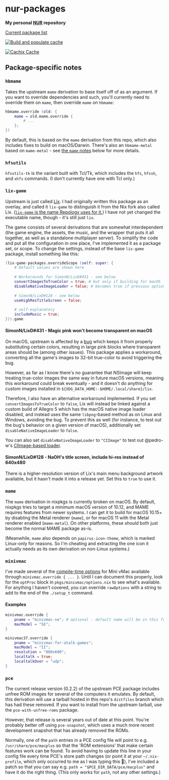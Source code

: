 # nur-packages

**My personal [NUR](https://github.com/nix-community/NUR) repository**

[Current package list](https://nur.nix-community.org/repos/rhys-t/)

<!-- Remove this if you don't use github actions -->
[![Build and populate cache](https://github.com/Rhys-T/nur-packages/workflows/Build%20and%20populate%20cache/badge.svg)](https://github.com/Rhys-T/nur-packages/actions/workflows/build.yml)

<!--
Uncomment this if you use travis:

[![Build Status](https://travis-ci.com/<YOUR_TRAVIS_USERNAME>/nur-packages.svg?branch=master)](https://travis-ci.com/<YOUR_TRAVIS_USERNAME>/nur-packages)
-->
[![Cachix Cache](https://img.shields.io/badge/cachix-rhys--t-blue.svg)](https://rhys-t.cachix.org)

## Package-specific notes

### `hbmame`

Takes the upstream `mame` derivation to base itself off of as an argument. If you want to override dependencies and such, you'll currently need to override them on `mame`, then override `mame` on `hbmame`:

```nix
hbmame.override (old: {
    mame = old.mame.override {
        # ...
    };
})
```

By default, this is based on the `mame` derivation from this repo, which also includes fixes to build on macOS/Darwin. There's also an `hbmame-metal` based on `mame-metal` - see [the `mame` notes](#mame) below for more details.

### `hfsutils`

`hfsutils-tk` is the variant built with Tcl/Tk, which includes the `hfs`, `hfssh`, and `xhfs` commands. (I don't currently have one with Tcl only.)

### `lix-game`

Upstream is just called [Lix](https://www.lixgame.com/). I had originally written this package as an overlay, and called it `lix-game` to distinguish it from the Nix fork also called Lix. ([`lix-game` is the name Repology uses for it.](https://repology.org/project/lix-game/versions)) I have not yet changed the executable name, though - it's still just `lix`.

The game consists of several derivations that are somewhat interdependent (the game engine, the assets, the music, and the wrapper that puts it all together, as well as a standalone multiplayer server). To simplify the code and put all the configuration in one place, I've implemented it as a package set, or scope. To change the settings, instead of the base `lix-game` package, install something like this:
```nix
(lix-game-packages.overrideScope (self: super: {
    # Default values are shown here
    
    # Workarounds for SimonN/LixD#431 - see below
    convertImagesToTrueColor = true; # but only if building for macOS
    disableNativeImageLoader = false; # becomes true if previous option is disabled on macOS
    
    # SimonN/LixD#128 - see below
    useHighResTitleScreen = false;
    
    # self-explanatory
    includeMusic = true;
})).game
```

#### SimonN/LixD#431 - Magic pink won't become transparent on macOS

On macOS, upstream is affected by a [bug](https://github.com/SimonN/LixD/issues/431) which keeps it from properly substituting certain colors, resulting in large pink blocks where transparent areas should be (among other issues). This package applies a workaround, converting all the game's images to 32-bit true-color to avoid triggering the bug.

However, as far as I know there's no guarantee that NSImage will keep treating true-color images the same way in future macOS versions, meaning this workaround could break eventually - and it doesn't do anything for custom images installed in `${XDG_DATA_HOME:-$HOME/.local/share}/lix`.

Therefore, I also have an alternative workaround implemented. If you set `convertImagesToTrueColor` to `false`, Lix will instead be linked against a custom build of Allegro 5 which has the macOS native image loader disabled, and instead uses the same `libpng`-based method as on Linux and Windows, avoiding the bug. To prevent this as well (for instance, to test out the bug's behavior on a given version of macOS), additionally set `disableNativeImageLoader` to `false`.

You can also set `disableNativeImageLoader` to `"CIImage"` to test out @pedro-w's [CIImage-based loader](https://github.com/liballeg/allegro5/issues/1531#issuecomment-1950198051).

#### SimonN/LixD#128 - NaOH's title screen, include hi-res instead of 640x480

There is a higher-resolution version of Lix's main menu background artwork available, but it hasn't made it into a release yet. Set this to `true` to use it.

### `mame`

The `mame` derivation in nixpkgs is currently broken on macOS. By default, nixpkgs tries to target a minimum macOS version of 10.12, and MAME requires features from newer systems. I can get it to build for macOS 10.15+ by disabling the Metal renderer (`mame`), or for macOS 11 with the Metal renderer enabled (`mame-metal`). On other platforms, these _should_ both just become the normal MAME package as-is.

(Meanwhile, `mame` also depends on `papirus-icon-theme`, which is marked Linux-only for reasons. So I'm cheating and extracting the one icon it actually needs as its own derivation on non-Linux systems.)

### `minivmac`

I've made several of the [compile-time options](https://www.gryphel.com/c/minivmac/options.html) for Mini vMac available through `minivmac.override { ... }`. Until I can document this properly, look for the `optProc` block in `pkgs/minivmac/options.nix` to see what's available. For anything I haven't covered, you can override `rawOptions` with a string to add to the end of the `./setup_t` command.

#### Examples

```nix
minivmac.override {
    pname = "minivmac-se"; # optional - default name will be in this format
    macModel = "SE";
}
```

```nix
minivmac37.override {
    pname = "minivmac-for-atalk-games";
    macModel = "II";
    resolution = "800x600";
    localtalk = true;
    localtalkOver = "udp";
}
```

### `pce`

The current release version (0.2.2) of the upstream PCE package includes unfree ROM images for several of the computers it emulates. By default, this derivation will use a tarball hosted in this repo's `distfiles` branch which has had these removed. If you want to install from the upstream tarball, use the `pce-with-unfree-roms` package.

However, that release is several years out of date at this point. You're probably better off using `pce-snapshot`, which uses a much more recent development snapshot that has already removed the ROMs.

Normally, one of the `path` entries in a PCE config file will point to e.g. `/usr/share/pce/macplus` so that the 'ROM extensions' that make certain features work can be found. To avoid having to update this line in your config file every time PCE's store path changes (or point it at your `~/.nix-profile`, which only occurred to me as I was typing this 🤦), I've included a patch so that you can say e.g. `path = "$PCE_DIR_DATA/pce/macplus"` and have it do the right thing. (This only works for `path`, not any other settings.)
